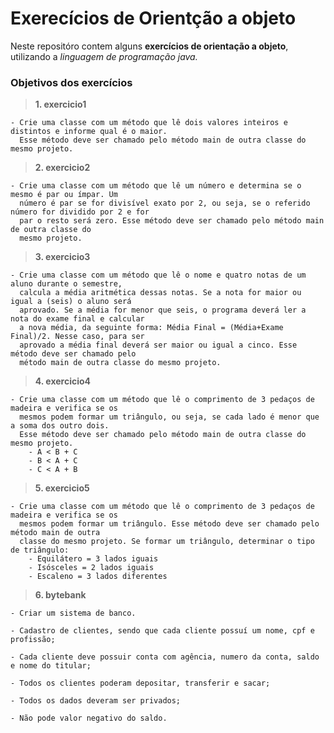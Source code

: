 # Exerecícios de Orientção a objeto

Neste repositóro contem alguns **exercícios de orientação a objeto**, utilizando a *linguagem de programação java.*


### Objetivos dos exercícios

>**1. exercicio1**

    - Crie uma classe com um método que lê dois valores inteiros e distintos e informe qual é o maior. 
      Esse método deve ser chamado pelo método main de outra classe do mesmo projeto.


>**2. exercicio2**

    - Crie uma classe com um método que lê um número e determina se o mesmo é par ou ímpar. Um
      número é par se for divisível exato por 2, ou seja, se o referido número for dividido por 2 e for
      par o resto será zero. Esse método deve ser chamado pelo método main de outra classe do
      mesmo projeto.


>**3. exercicio3**
    
    - Crie uma classe com um método que lê o nome e quatro notas de um aluno durante o semestre,
      calcula a média aritmética dessas notas. Se a nota for maior ou igual a (seis) o aluno será
      aprovado. Se a média for menor que seis, o programa deverá ler a nota do exame final e calcular
      a nova média, da seguinte forma: Média Final = (Média+Exame Final)/2. Nesse caso, para ser
      aprovado a média final deverá ser maior ou igual a cinco. Esse método deve ser chamado pelo
      método main de outra classe do mesmo projeto.


>**4. exercicio4**

    - Crie uma classe com um método que lê o comprimento de 3 pedaços de madeira e verifica se os
      mesmos podem formar um triângulo, ou seja, se cada lado é menor que a soma dos outro dois.
      Esse método deve ser chamado pelo método main de outra classe do mesmo projeto.
        - A < B + C
        - B < A + C
        - C < A + B


>**5. exercicio5**

    - Crie uma classe com um método que lê o comprimento de 3 pedaços de madeira e verifica se os
      mesmos podem formar um triângulo. Esse método deve ser chamado pelo método main de outra
      classe do mesmo projeto. Se formar um triângulo, determinar o tipo de triângulo:
        - Equilátero = 3 lados iguais
        - Isósceles = 2 lados iguais
        - Escaleno = 3 lados diferentes


>**6. bytebank**

    - Criar um sistema de banco.

    - Cadastro de clientes, sendo que cada cliente possuí um nome, cpf e profissão;

    - Cada cliente deve possuir conta com agência, numero da conta, saldo e nome do titular;

    - Todos os clientes poderam depositar, transferir e sacar;

    - Todos os dados deveram ser privados;

    - Não pode valor negativo do saldo.